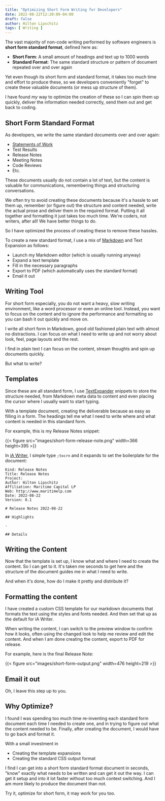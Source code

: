 ```yaml
---
title: "Optimizing Short Form Writing for Developers"
date: 2022-08-22T12:20:09-04:00
draft: false
author: Hilton Lipschitz
tags: [ Writing ]
---
```


The vast majority of non-code writing performed by software engineers is **short form standard format**, defined here as:

- **Short Form**: A small amount of headings and text up to 1000 words
- **Standard Format**: The same standard structure or pattern of document repeated over and over again

Yet even though its short form and standard format, it takes too much time and effort to produce these, so we developers conveniently "forget" to create these valuable documents (or mess up structure of them).

I have found *my* way to optimize the creation of these so I can spin them up quickly, deliver the information needed correctly, send them out and get back to coding.

<!--more-->

## Short Form Standard Format

As developers, we write the same standard documents over and over again:

- [Statements of Work](https://hiltmon.com/blog/2016/03/05/minimal-project-management)
- Test Results
- Release Notes
- Meeting Notes
- Code Reviews
- Etc.

These documents usually do not contain a lot of text, but the content is valuable for communications, remembering things and structuring conversations.

We often try to avoid creating these documents because it's a hassle to set them up, remember (or figure out) the structure and content needed, write the actual prose and deliver them in the required format. Putting it all together and formatting it just takes too much time. We're coders, not writers, after all! We have better things to do.

So I have optimized the process of creating these to remove these hassles.

To create a new standard format, I use a mix of [Markdown](https://hiltmon.com/blog/2012/02/20/the-markdown-mindset/) and Text Expansion as follows:

- Launch my Markdown editor (which is usually running anyway)
- Expand a text template
- Fill in the necessary paragraphs
- Export to PDF (which automatically uses the standard format)
- Email it out

## Writing Tool

For short form especially, you do not want a heavy, slow writing environment, like a word processor or even an online tool. Instead, you want to focus on the content and to ignore the performance and formatting so you can bash it out quickly and move on.

I write all short form in Markdown, good old fashioned plain text with almost no distractions. I can focus on what I need to write up and not worry about look, feel, page layouts and the rest.

I find in plain text I can focus on the content, stream thoughts and spin up documents quickly.

But what to write?

## Templates

Since these are all standard form, I use [TextExpander](https://textexpander.com) snippets to store the structure needed, from Markdown meta data to content and even placing the cursor where I usually want to start typing.

With a template document, creating the deliverable because as easy as filling in a form. The headings tell me what I need to write where and what content is needed in this standard form.

For example, this is my Release Notes snippet:

{{< figure src="images/short-form-release-note.png" width=366 height=395 >}}

In [iA Writer](https://ia.net/writer), I simple type `;tocrn` and it expands to set the boilerplate for the document:

```
Kind: Release Notes  
Title: Release Notes  
Project:    
Author: Hilton Lipschitz  
Affiliation: Maritime Capital LP  
Web: http://www.maritimelp.com  
Date: 2022-08-22  
Version: 0.1 

# Release Notes 2022-08-22

## Highlights

- 

## Details

```

## Writing the Content

Now that the template is set up, I know what and where I need to create the content. So I can get to it. It's taken me seconds to get here and the structure of the document guides me in what I need to write.

And when it's done, how do I make it pretty and distribute it?

## Formatting the content

I have created a custom CSS template for our markdown documents that formats the text using the styles and fonts needed. And then set that up as the default for iA Writer.

When writing the content, I can switch to the preview window to confirm how it looks, often using the changed look to help me review and edit the content. And when I am done creating the content, export to PDF for release.

For example, here is the final Release Note:

{{< figure src="images/short-form-output.png" width=476 height=219 >}}

## Email it out

Oh, I leave this step up to you.

## Why Optimize?

I found I was spending too much time re-inventing each standard form document each time I needed to create one, and in trying to figure out what the content needed to be. Finally, after creating the document, I would have to go back and format it.

With a small investment in

- Creating the template expansions
- Creating the standard CSS output format

I find I can get into a short form standard format document in seconds, "know" exactly what needs to be written and can get it out the way. I can get it setup and into it lot faster without too much context switching. And I am more likely to produce the document than not.

Try it, optimize for short form, it may work for you too.